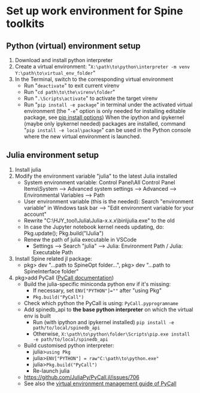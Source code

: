 # Set up work environment for Spine toolkits

## Python (virtual) environment setup
1. Download and install python interpreter
2. Create a virtual environment: "`X:\path\to\python\interpreter -m venv Y:\path\to\virtual_env_folder`"
3. In the Terminal, switch to the corresponding virtual environment
	- Run "`deactivate`" to exit current virenv
	- Run "`cd path\to\the\virenv\folder`"
	- Run "`.\Scripts\activate`" to activate the target virenv
	- Run "`pip install -e package`" in terminal under the activated virtual environment (the "`-e`" option is only needed for installing editable package, see [pip install options](https://pip.pypa.io/en/stable/cli/pip_install/#options))
When the ipython and ipykernel (maybe only ipykernel needed) packages are installed, command "`pip install -e local\package`" can be used in the Python console where the new virtual environment is launched. 


## Julia environment setup
1. Install julia
2. Modify the environment variable "julia" to the latest Julia installed
	- System environment variable: Control Panel\All Control Panel Items\System --> Advanced system settings --> Advanced --> Environmental Variables --> Path
    - User environment variable (this is the needed): Search "environment variable" in Windows task bar --> "Edit environment variable for your account"
    - Rewrite "C:\HJY_tool\Julia\Julia-x.x.x\bin\julia.exe" to the old
    - In case the Jupyter notebook kernel needs updating, do: Pkg.update(); Pkg.build("IJulia")
	- Renew the path of julia executable in VSCode
		- Settings --> Search "julia" --> Julia: Environment Path / Julia: Executable Path
3. Install Spine related jl package:
	- pkg> dev "...path to SpineOpt folder...", pkg> dev "...path to SpineInterface folder"
4. pkg>add PyCall ([PyCall documentation](https://github.com/JuliaPy/PyCall.jl))
	- Build the julia-specific miniconda python env if it's missing: 
		- If necessary, set `ENV["PYTHON"]=""` after "using Pkg"
		- `Pkg.build("PyCall")`
	- Check which python the PyCall is using: `PyCall.pyprogramname`
	- Add spinedb_api to **the base python interpreter** on which the virtual env is built 
		- Run (with ipython and ipykernel installed) `pip install -e path/to/local/spinedb_api `
		- Otherwise, `X:\path\to\python\folder\Scripts\pip.exe install -e path/to/local/spinedb_api`
	- Build customised python interpreter: 
		- julia>`using Pkg`
		- julia>`ENV["PYTHON"] = raw"C:\path\to\python.exe" `
		- julia>`Pkg.build("PyCall")`
		- Re-launch julia
	- https://github.com/JuliaPy/PyCall.jl/issues/706
	- See also the [virtual environment management guide of PyCall](https://github.com/JuliaPy/PyCall.jl#python-virtual-environments)
